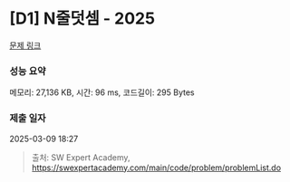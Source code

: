 # [D1] N줄덧셈 - 2025 

[문제 링크](https://swexpertacademy.com/main/code/problem/problemDetail.do?contestProbId=AV5QFZtaAscDFAUq) 

### 성능 요약

메모리: 27,136 KB, 시간: 96 ms, 코드길이: 295 Bytes

### 제출 일자

2025-03-09 18:27



> 출처: SW Expert Academy, https://swexpertacademy.com/main/code/problem/problemList.do